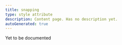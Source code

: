 ```yaml
---
title: snapping
type: style attribute
description: Content page. Has no description yet.
autoGenerated: true
---
```


Yet to be documented